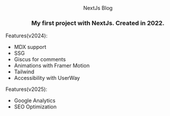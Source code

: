 <div align="center">
    NextJs Blog
</div>
<div align="center">
    <h3>My first project with NextJs. Created in 2022.</h3>
</div>

Features(v2024):
- MDX support
- SSG
- Giscus for comments
- Animations with Framer Motion
- Tailwind
- Accessibility with UserWay
  
Features(v2025):
- Google Analytics
- SEO Optimization